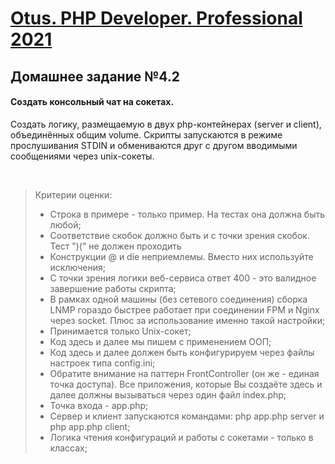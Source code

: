[Otus. PHP Developer. Professional 2021](https://otus.ru/lessons/razrabotchik-php/?int_source=courses_catalog&int_term=programming)
==============================

## Домашнее задание №4.2

#### Создать консольный чат на сокетах.

Создать логику, размещаемую в двух php-контейнерах (server и client), объединённых общим volume. Скрипты запускаются в режиме прослушивания STDIN и обмениваются друг с другом вводимыми сообщениями через unix-сокеты.

<br>

>Критерии оценки:
>- Строка в примере - только пример. На тестах она должна быть любой;
>- Соответствие скобок должно быть и с точки зрения скобок. Тест ")(" не должен проходить
>- Конструкции @ и die неприемлемы. Вместо них используйте исключения;
>- С точки зрения логики веб-сервиса ответ 400 - это валидное завершение работы скрипта;
>- В рамках одной машины (без сетевого соединения) сборка LNMP гораздо быстрее работает при соединении FPM и Nginx через socket. Плюс за использование именно такой настройки;
>- Принимается только Unix-сокет;
>- Код здесь и далее мы пишем с применением ООП;
>- Код здесь и далее должен быть конфигурируем через файлы настроек типа config.ini;
>- Обратите внимание на паттерн FrontController (он же - единая точка доступа). Все приложения, которые Вы создаёте здесь и далее должны вызываться через один файл index.php;
>- Точка входа - app.php;
>- Сервер и клиент запускаются командами: php app.php server и php app.php client;
>- Логика чтения конфигураций и работы с сокетами - только в классах;